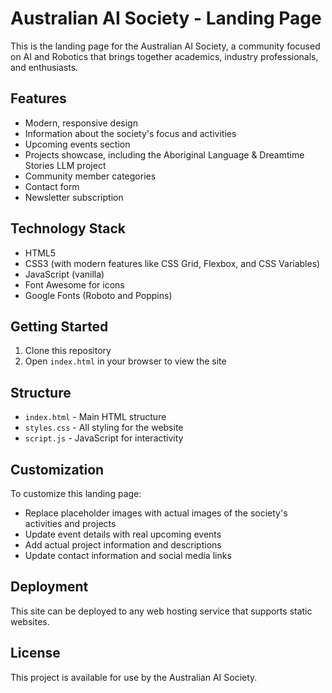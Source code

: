 # Australian AI Society - Landing Page

This is the landing page for the Australian AI Society, a community focused on AI and Robotics that brings together academics, industry professionals, and enthusiasts.

## Features

- Modern, responsive design
- Information about the society's focus and activities
- Upcoming events section
- Projects showcase, including the Aboriginal Language & Dreamtime Stories LLM project
- Community member categories
- Contact form
- Newsletter subscription

## Technology Stack

- HTML5
- CSS3 (with modern features like CSS Grid, Flexbox, and CSS Variables)
- JavaScript (vanilla)
- Font Awesome for icons
- Google Fonts (Roboto and Poppins)

## Getting Started

1. Clone this repository
2. Open `index.html` in your browser to view the site

## Structure

- `index.html` - Main HTML structure
- `styles.css` - All styling for the website
- `script.js` - JavaScript for interactivity

## Customization

To customize this landing page:

- Replace placeholder images with actual images of the society's activities and projects
- Update event details with real upcoming events
- Add actual project information and descriptions
- Update contact information and social media links

## Deployment

This site can be deployed to any web hosting service that supports static websites.

## License

This project is available for use by the Australian AI Society.
